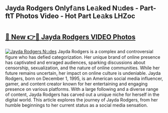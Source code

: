 ## Jayda Rodgers Onlyf𝚊ns Le𝚊ked N𝚞des - Part-ftT Photos Video - Hot Part Le𝚊ks LHZoc

# <h2><a href="http://ab65965.deff.icu/?id=Jayda+Rodgers">🔗 New 👉🔴 Jayda Rodgers VIDEO Photos</a></h2>

[![Jayda Rodgers N𝚞des](https://i.imgur.com/rIISA9y.gif)](http://ab65965.deff.icu/?id=Jayda+Rodgers)
Jayda Rodgers is a complex and controversial figure who has defied categorization. Her unique brand of online presence has captivated and enraged audiences, sparking discussions about censorship, sexualization, and the nature of online communities. While her future remains uncertain, her impact on online culture is undeniable. Jayda Rodgers, born on December 1, 1995, is an American social media influencer, gamer, and content creator known for her entertaining and engaging presence on various platforms. With a large following and a diverse range of content, Jayda Rodgers has carved out a unique niche for herself in the digital world. This article explores the journey of Jayda Rodgers, from her humble beginnings to her current status as a social media sensation.
